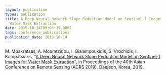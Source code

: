 ```yaml
---
layout: publication
types: publication
title: A Deep Neural Network Slope Reduction Model on Sentinel-1 Images for
  Water Mask Extraction
date: 2019-10-14T09:05:39.300Z
tags: conference_publications
publication_date: 2019-10-14
---
```

M. Mpakratsas, A. Moumtzidou, I. Gialampoukidis, S. Vrochidis, I. Kompatsiaris, "[A Deep Neural Network Slope Reduction Model on Sentinel-1 Images for Water Mask Extraction](https://eopen-project.eu/wp-content/uploads/2019/10/acrs2019_a_deep_neural_network_slope_reduction_model_on_sentinel-1_images_for_water_mask_extraction.pdf)", in Proceedings of the 40th Asian Conference on Remote Sensing (ACRS 2019), Daejeon, Korea, 2019.